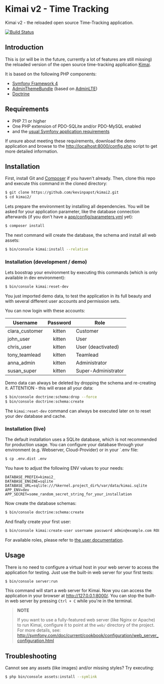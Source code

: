 # Kimai v2 - Time Tracking

Kimai v2 - the reloaded open source Time-Tracking application.

[![Build Status](https://travis-ci.org/kevinpapst/kimai2.svg?branch=master)](https://travis-ci.org/kevinpapst/kimai2)

## Introduction

This is (or will be in the future, currently a lot of features are still missing) the reloaded version of the open source time-tracking application [Kimai](http://www.kimai.org).

It is based on the following PHP components:
- [Symfony Framework 4](https://github.com/symfony/symfony)
- [AdminThemeBundle](https://github.com/avanzu/AdminThemeBundle/) (based on [AdminLTE](https://github.com/almasaeed2010/AdminLTE/))
- [Doctrine](https://github.com/doctrine/)

## Requirements

- PHP 7.1 or higher
- One PHP extension of PDO-SQLite and/or PDO-MySQL enabled
- and the [usual Symfony application requirements](http://symfony.com/doc/current/reference/requirements.html)

If unsure about meeting these requirements, download the demo application and
browse to the <http://localhost:8000/config.php> script to get more detailed information.

## Installation

First, install Git and [Composer](https://getcomposer.org/doc/00-intro.md)
if you haven't already. Then, clone this repo and execute this command in the cloned directory:

```bash
$ git clone https://github.com/kevinpapst/kimai2.git
$ cd kimai2/
```

Lets prepare the environment by installing all dependencies. You will be asked for your application parameter,
like the database connection afterwards (if you don't have a [app/config/parameters.yml](blob/master/app/config/parameters.yml.dist) yet):

```bash
$ composer install
```

The next command will create the database, the schema and install all web assets:
```bash
$ bin/console kimai:install --relative
```

### Installation (development / demo)

Lets boostrap your environment by executing this commands (which is only available in dev environment): 
```bash
$ bin/console kimai:reset-dev
```

You just imported demo data, to test the application in its full beauty and with several different user accounts and permission sets.

You can now login with these accounts:

| Username | Password | Role |
|---|:---:|---|
| clara_customer | kitten | Customer |
| john_user | kitten | User |
| chris_user | kitten | User (deactivated) |
| tony_teamlead | kitten | Teamlead |
| anna_admin | kitten | Administrator |
| susan_super | kitten | Super-Administrator |

Demo data can always be deleted by dropping the schema and re-creating it.
ATTENTION - this will erase all your data:

```bash
$ bin/console doctrine:schema:drop --force
$ bin/console doctrine:schema:create
```

The `kimai:reset-dev` command can always be executed later on to reset your dev database and cache.

### Installation (live)

The default installation uses a SQLite database, which is not recommended for production usage.
You can configure your database through your environment (e.g. Webserver, Cloud-Provider) or in your `.env file:
```bash
$ cp .env.dist .env
```

You have to adjust the following ENV values to your needs:
```
DATABASE_PREFIX=kimai2_
DATABASE_ENGINE=sqlite
DATABASE_URL=sqlite:///%kernel.project_dir%/var/data/kimai.sqlite
APP_ENV=dev
APP_SECRET=some_random_secret_string_for_your_installation
```

Now create the database schemas:
```bash
$ bin/console doctrine:schema:create
```

And finally create your first user:

```bash
$ bin/console kimai:create-user username password admin@example.com ROLE_SUPER_ADMIN
```

For available roles, please refer to [the user documentation](var/docs/users.md).

## Usage

There is no need to configure a virtual host in your web server to access the application for testing.
Just use the built-in web server for your first tests:

```bash
$ bin/console server:run
```

This command will start a web server for Kimai. Now you can access the application in your browser at <http://127.0.0.1:8000/>. 
You can stop the built-in web server by pressing `Ctrl + C` while you're in the terminal.

> **NOTE**
>
> If you want to use a fully-featured web server (like Nginx or Apache) to run
> Kimai, configure it to point at the `web/` directory of the project.
> For more details, see:
> http://symfony.com/doc/current/cookbook/configuration/web_server_configuration.html

## Troubleshooting

Cannot see any assets (like images) and/or missing styles? Try executing:
```bash
$ php bin/console assets:install --symlink
```

